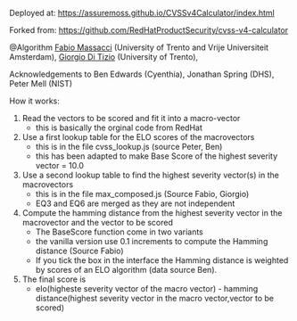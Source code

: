 Deployed at: https://assuremoss.github.io/CVSSv4Calculator/index.html

Forked from: https://github.com/RedHatProductSecurity/cvss-v4-calculator

@Algorithm [Fabio Massacci](https://fabiomassacci.github.io/) (University of Trento and Vrije Universiteit Amsterdam), [Giorgio Di Tizio](https://giorgioditizio.github.io/) (University of Trento), 
     
Acknowledgements to Ben Edwards (Cyenthia), Jonathan Spring (DHS), Peter Mell (NIST) 
                   
How it works:

1. Read the vectors to be scored and fit it into a macro-vector
   * this is basically the orginal code from RedHat
2. Use a first lookup table for the ELO scores of the macrovectors 
   * this is in the file cvss_lookup.js (source Peter, Ben)
   * this has been adapted to make Base Score of the highest severity vector = 10.0
3. Use a second lookup table to find the highest severity vector(s) in the macrovectors
   * this is in the file max_composed.js (Source Fabio, Giorgio)
   * EQ3 and EQ6 are merged as they are not independent
4. Compute the hamming distance from the highest severity vector in the macrovector and the vector to be scored
   * The BaseScore function come in two variants 
   * the vanilla version use 0.1 increments to compute the Hamming distance (Source Fabio)
   * If you tick the box in the interface the Hamming distance is weighted by scores of an ELO algorithm (data source Ben).
5. The final score is 
   * elo(higheste severity vector of the macro vector) - hamming distance(highest severity vector in the macro vector,vector to be scored)


